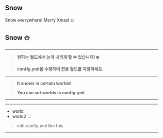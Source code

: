 ## Snow
Snow everywhere! Merry Xmas! :snowman:

## Snow :snowman:
* * *
> **원하는 월드에서 눈이 내리게 할 수 있습니다! :snowflake:**

> **config.yml을 수정하여 전용 월드를 지정하세요.**
* * *
> **It snows in certain worlds!**

> **You can set worlds in config.yml**
* * *
---
- world
- world2
...
> edit config.yml like this
* * *
